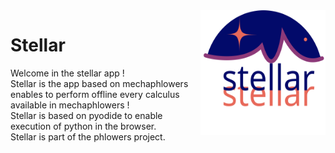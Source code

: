 <img src="_static/stellar_fullsize.svg" width="200" height="200" alt="Phlowers logo" style="float: right; display: block; margin: 0 auto"/>

# Stellar

Welcome in the stellar app !  
Stellar is the app based on mechaphlowers enables to perform offline every calculus available in mechaphlowers !  
Stellar is based on pyodide to enable execution of python in the browser.  
Stellar is part of the phlowers project.